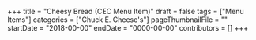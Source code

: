 +++
title = "Cheesy Bread (CEC Menu Item)"
draft = false
tags = ["Menu Items"]
categories = ["Chuck E. Cheese's"]
pageThumbnailFile = ""
startDate = "2018-00-00"
endDate = "0000-00-00"
contributors = []
+++
